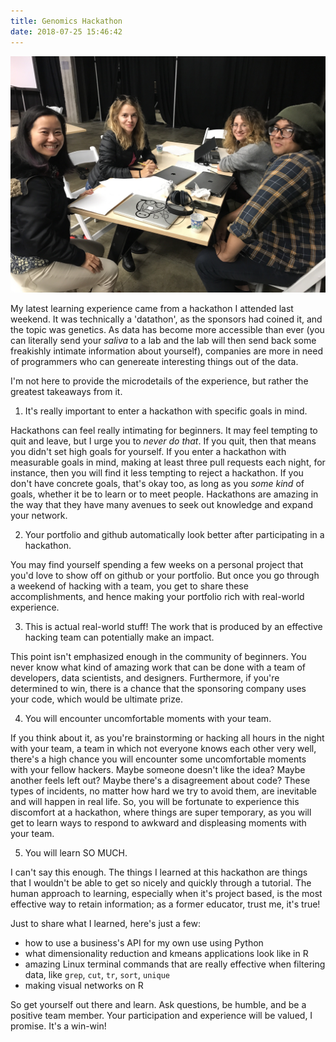 ```yaml
---
title: Genomics Hackathon
date: 2018-07-25 15:46:42
---
```


![Hacking Team](hackingteam.jpeg)

My latest learning experience came from a hackathon I attended last weekend. It was technically a 'datathon', as the sponsors had coined it, and the topic was genetics.  As data has become more accessible than ever (you can literally send your _saliva_ to a lab and the lab will then send back some freakishly intimate information about yourself), companies are more in need of programmers who can genereate interesting things out of the data. 

I'm not here to provide the microdetails of the experience, but rather the greatest takeaways from it.  

1. It's really important to enter a hackathon with specific goals in mind. 

Hackathons can feel really intimating for beginners.  It may feel tempting to quit and leave, but I urge you to _never do that_. If you quit, then that means you didn't set high goals for yourself.  If you enter a hackathon with measurable goals in mind, making at least three pull requests each night, for instance, then you will find it less tempting to reject a hackathon.  If you don't have concrete goals, that's okay too, as long as you _some kind_ of goals, whether it be to learn or to meet people.  Hackathons are amazing in the way that they have many avenues to seek out knowledge and expand your network.

2.  Your portfolio and github automatically look better after participating in a hackathon.

You may find yourself spending a few weeks on a personal project that you'd love to show off on github or your portfolio.  But once you go through a weekend of hacking with a team, you get to share these accomplishments, and hence making your portfolio rich with real-world experience.

3. This is actual real-world stuff! The work that is produced by an effective hacking team can potentially make an impact.

This point isn't emphasized enough in the community of beginners.  You never know what kind of amazing work that can be done with a team of developers, data scientists, and designers.  Furthermore, if you're determined to win, there is a chance that the sponsoring company uses your code, which would be ultimate prize.  

4. You will encounter uncomfortable moments with your team.

If you think about it, as you're brainstorming or hacking all hours in the night with your team, a team in which not everyone knows each other very well, there's a high chance you will encounter some uncomfortable moments with your fellow hackers.  Maybe someone doesn't like the idea? Maybe another feels left out?  Maybe there's a disagreement about code? These types of incidents, no matter how hard we try to avoid them, are inevitable and will happen in real life.  So, you will be fortunate to experience this discomfort at a hackathon, where things are super temporary, as you will get to learn ways to respond to awkward and displeasing moments with your team.


5. You will learn SO MUCH.

I can't say this enough. The things I learned at this hackathon are things that I wouldn't be able to get so nicely and quickly through a tutorial.  The human approach to learning, especially when it's project based, is the most effective way to retain information; as a former educator, trust me, it's true!

Just to share what I learned, here's just a few:
+ how to use a business's API for my own use using Python
+ what dimensionality reduction and kmeans applications look like in R
+ amazing Linux terminal commands that are really effective when filtering data, like ```grep```, ```cut```, ```tr```, ```sort```, ```unique```
+ making visual networks on R


So get yourself out there and learn. Ask questions, be humble, and be a positive team member.  Your participation and experience will be valued, I promise. It's a win-win!